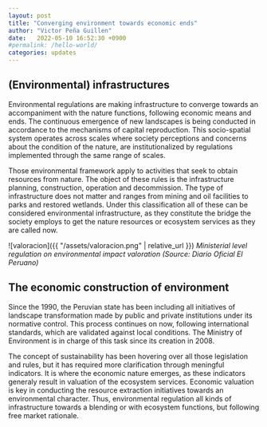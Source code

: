 ```yaml
---
layout: post
title: "Converging environment towards economic ends"
author: "Victor Peña Guillen"
date:   2022-05-10 16:52:30 +0900
#permalink: /hello-world/
categories: updates
---
```


## (Environmental) infrastructures

Environmental regulations are making infrastructure to converge towards an accompaniment with the nature functions, following economic means and ends.
The continuous emergence of new landscapes is being conducted in accordance to the mechanisms of capital reproduction. This socio-spatial system operates across scales where society perceptions and concerns about the condition of the nature, are institutionalized by regulations implemented through the same range of scales.

Those environmental framework apply to activities that seek to obtain resources from nature. The object of these rules is the infrastructure planning, construction, operation and decommission.
The type of infrastructure does not matter and ranges from mining and oil facilities to parks and restored wetlands. Under this classification all of these can be considered environmental infrastructure, as they constitute the bridge the society employs to get the nature resources or ecosystem services as they are called now.

![valoracion]({{ "/assets/valoracion.png" | relative_url }})
*Ministerial level regulation on environmental impact valoration (Source: Diario Oficial El Peruano)*

## The economic construction of environment

Since the 1990, the Peruvian state has been including all initiatives of landscape transformation made by public and private institutions under its normative control. This process continues on now, following international standards, which are validated against local conditions. The Ministry of Environment is in charge of this task since its creation in 2008.

The concept of sustainability has been hovering over all those legislation and rules, but it has required more clarification through meningful indicators. It is where the economic nature emerges, as these indicators generaly result in valuation of the ecosystem services. Economic valuation is key in conducting the resource extraction initiatives towards an environmental character. Thus, environmental regulation all kinds of infrastructure towards a blending or with ecosystem functions, but following free market rationale.
